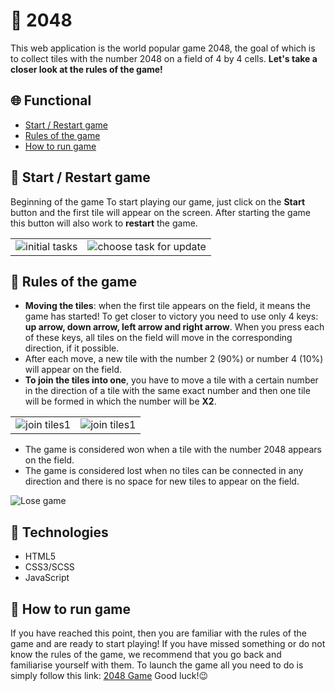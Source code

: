 # 🧩 2048
This web application is the world popular game 2048, the goal of which is to collect tiles with the number 2048 on a field of 4 by 4 cells. **Let's take a closer look at the rules of the game!**


## 🌐 Functional
* [Start / Restart game](#start-game)
* [Rules of the game](#rules)
* [How to run game](#start)


<a id="start-game"></a>
## 🚀 Start / Restart game
Beginning of the game
To start playing our game, just click on the **Start** button and the first tile will appear on the screen. After starting the game this button will also work to **restart** the game.<br />
<table>
  <tr>
    <td><img src="https://img001.prntscr.com/file/img001/U3bPtaHGSiK5elu7FZ6n4g.png" alt="initial tasks"></td>
    <td><img src="https://img001.prntscr.com/file/img001/e5WhvEzlR_yzcY9BWPmQVg.png" alt="choose task for update"></td>
  </tr>
</table>

<a id="moving-tiles"></a>

<a id="rules"></a>

## 📜 Rules of the game
* **Moving the tiles**: when the first tile appears on the field, it means the game has started! To get closer to victory you need to use only 4 keys: **up arrow, down arrow, left arrow and right arrow**. When you press each of these keys, all tiles on the field will move in the corresponding direction, if it possible.
* After each move, a new tile with the number 2 (90%) or number 4 (10%) will appear on the field.
* **To join the tiles into one**, you have to move a tile with a certain number in the direction of a tile with the same exact number and then one tile will be formed in which the number will be **X2**.<br />

<table>
  <tr>
    <td><img src="https://img001.prntscr.com/file/img001/AelOzRI0R1uxZ-3GBhew7A.png" alt="join tiles1"></td>
    <td><img src="https://img001.prntscr.com/file/img001/Zj4HuKdPRWK4lf-_B0UzFw.png" alt="join tiles1"></td>
  </tr>
</table>

* The game is considered won when a tile with the number 2048 appears on the field.
* The game is considered lost when no tiles can be connected in any direction and there is no space for new tiles to appear on the field.<br />

![Lose game](https://img001.prntscr.com/file/img001/Pn4ObgJYTNWtT_Zcz-pfKw.png)

## 💫 Technologies
* HTML5
* CSS3/SCSS
* JavaScript

<a id="start"></a>

## 🏃 How to run game
If you have reached this point, then you are familiar with the rules of the game and are ready to start playing! If you have missed something or do not know the rules of the game, we recommend that you go back and familiarise yourself with them.
To launch the game all you need to do is simply follow this link: [2048 Game](https://ollavka.github.io/2048-game)
Good luck!😉

